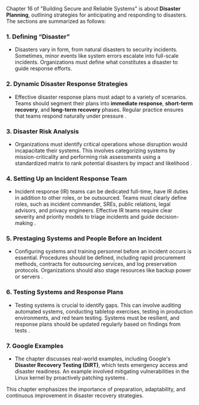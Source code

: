 Chapter 16 of "Building Secure and Reliable Systems" is about **Disaster Planning**, outlining strategies for anticipating and responding to disasters. The sections are summarized as follows:

### 1. **Defining “Disaster”**
   - Disasters vary in form, from natural disasters to security incidents. Sometimes, minor events like system errors escalate into full-scale incidents. Organizations must define what constitutes a disaster to guide response efforts.

### 2. **Dynamic Disaster Response Strategies**
   - Effective disaster response plans must adapt to a variety of scenarios. Teams should segment their plans into **immediate response**, **short-term recovery**, and **long-term recovery** phases. Regular practice ensures that teams respond naturally under pressure  .

### 3. **Disaster Risk Analysis**
   - Organizations must identify critical operations whose disruption would incapacitate their systems. This involves categorizing systems by mission-criticality and performing risk assessments using a standardized matrix to rank potential disasters by impact and likelihood  .

### 4. **Setting Up an Incident Response Team**
   - Incident response (IR) teams can be dedicated full-time, have IR duties in addition to other roles, or be outsourced. Teams must clearly define roles, such as incident commander, SREs, public relations, legal advisors, and privacy engineers. Effective IR teams require clear severity and priority models to triage incidents and guide decision-making  .

### 5. **Prestaging Systems and People Before an Incident**
   - Configuring systems and training personnel before an incident occurs is essential. Procedures should be defined, including rapid procurement methods, contracts for outsourcing services, and log preservation protocols. Organizations should also stage resources like backup power or servers  .

### 6. **Testing Systems and Response Plans**
   - Testing systems is crucial to identify gaps. This can involve auditing automated systems, conducting tabletop exercises, testing in production environments, and red team testing. Systems must be resilient, and response plans should be updated regularly based on findings from tests  .

### 7. **Google Examples**
   - The chapter discusses real-world examples, including Google's **Disaster Recovery Testing (DiRT)**, which tests emergency access and disaster readiness. An example involved mitigating vulnerabilities in the Linux kernel by proactively patching systems  .

This chapter emphasizes the importance of preparation, adaptability, and continuous improvement in disaster recovery strategies.